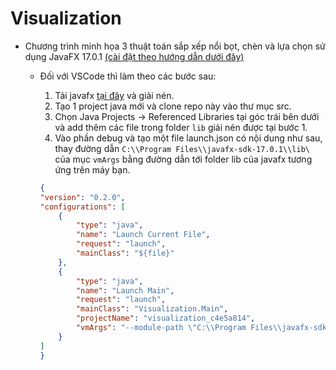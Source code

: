 # Visualization

- Chương trình minh họa 3 thuật toán sắp xếp nổi bọt, chèn và lựa chọn sử dụng JavaFX 17.0.1 [(cài đặt theo hướng dẫn dưới đây)](https://openjfx.io/openjfx-docs/)
  - Đối với VSCode thì làm theo các bước sau:
    1. Tải javafx [tại đây](https://gluonhq.com/products/javafx/) và giải nén.
    2. Tạo 1 project java mới và clone repo này vào thư mục src.
    3. Chọn Java Projects -> Referenced Libraries tại góc trái bên dưới và add thêm các file trong folder `lib` giải nén được tại bước 1.
    4. Vào phần debug và tạo một file launch.json có nội dung như sau, thay đường dẫn `C:\\Program Files\\javafx-sdk-17.0.1\\lib\` của mục `vmArgs` bằng đường dẫn tới folder lib của javafx tương ứng trên máy bạn.

    ``` json
    {
    "version": "0.2.0",
    "configurations": [
        {
            "type": "java",
            "name": "Launch Current File",
            "request": "launch",
            "mainClass": "${file}"
        },
        {
            "type": "java",
            "name": "Launch Main",
            "request": "launch",
            "mainClass": "Visualization.Main",
            "projectName": "visualization_c4e5a814",
            "vmArgs": "--module-path \"C:\\Program Files\\javafx-sdk-17.0.1\\lib\" --add-modules javafx.controls,javafx.fxml"
        }
    ]
    }
    ``` 
     

